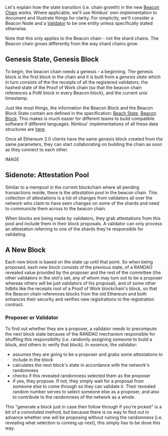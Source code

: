 Let's explain how the state transition (i.e. chain growth) in the new [Beacon Chain](https://our.status.im/two-point-oh-the-beacon-chain/) works. Where applicable, we'll use Nimbus' own implementation to document and illustrate things for clarity. For simplicity, we'll consider a Beacon Node and a [Validator](https://our.status.im/two-point-oh-explaining-validators/) to be one entity unless specifically stated otherwise.

Note that this only applies to the Beacon chain - not the shard chains. The Beacon chain grows differently from the way shard chains grow.

## Genesis State, Genesis Block

To begin, the beacon chain needs a genesis - a beginning. The genesis block is the first block in the chain and it is built from a _genesis state_ which in turn consists of the the receipts of all the registered validators, the hashed state of the Proof of Work chain (so that the beacon chain references a PoW block in every Beacon block), and the current unix timestamp.

Just like most things, the information the Beacon Block and the Beacon Block State contain are defined in the specification: [Beach State](https://github.com/ethereum/eth2.0-specs/blob/9469ca78c4269f901029f13e198337419ffb36d5/specs/core/0_beacon-chain.md#beaconstate), [Beacon Block](https://github.com/ethereum/eth2.0-specs/blob/9469ca78c4269f901029f13e198337419ffb36d5/specs/core/0_beacon-chain.md#beaconblock). This makes is much easier for different teams to build compatible software if different languages. Nimbus' implementations of all these data structures are [here](https://github.com/status-im/nim-beacon-chain/blob/eb369cee4e5e5773fe98238ee34b1fefb765ad06/beacon_chain/spec/datatypes.nim).

Once all Ethereum 2.0 clients have the same genesis block created from the same parameters, they can start collaborating on building the chain as soon as they connect to each other.

IMAGE

## Sidenote: Attestation Pool

Similar to a mempool in the current blockchain where all pending transactions reside, there is the _attestation pool_ in the beacon chain. This collection of attestations is a list of changes from validators all over the network who claim to have seen changes on some of the shards and need to communicte them across to the beacon chain.

When blocks are being made by validators, they grab attestations from this pool and include them in their block proposals. A validator can only process an attestation referring to one of the shards they're responsible for validating.

## A New Block

Each new block is based on the state up until that point. So when being proposed, each new block consists of the previous state, of a RANDAO revealed value provided by the proposer and the rest of the committee (the other validators in the slot's set, any of whom may turn out to be a proposer whereas others will be just validators of his proposal), and of some other tidbits like the receipts root of a Proof of Work blockchain's block, so that the Beacon chain references blocks from the old Ethereum and both enhances their security and verifies new registrations to the registration contract.

### Proposer or Validator

To find out whether they are a proposer, a validator needs to precompute the next block state because of the RANDAO mechanism responsible for shuffling this responsibility (i.e. randomly assigning someone to build a block, and others to verify that block). In essence, the validator:

- assumes they are going to be a proposer and grabs some attestations to include in the block
- calculates the next block's state in accordance with the network's randomness
- checks if this revealed randomness selected them as the proposer
- if yes, they propose. If not, they simply wait for a proposal from someone else to come through so they can validate it. Their revealed random number serves to select someone else as a proposer, and also to contribute to the randomness of the network as a whole.

This "generate a block just in case then follow through if you're picked" is a bit of a convoluted method, but because there is no way to find out in advance whether one will be proposing without ruining the randomness (i.e. revealing what selection is coming up next), this simply has to be done this way.